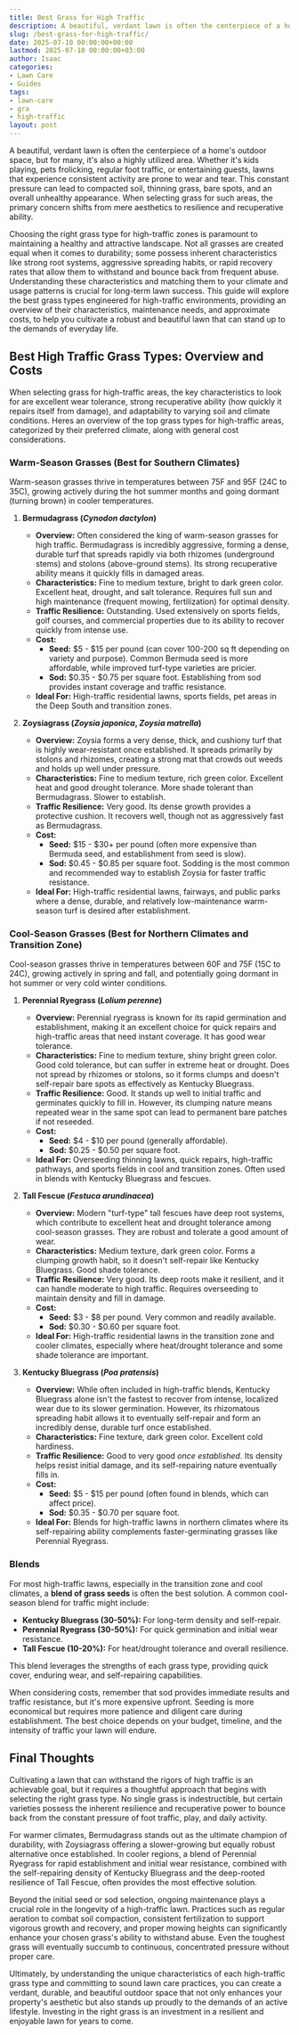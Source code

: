 ```yaml
---
title: Best Grass for High Traffic
description: A beautiful, verdant lawn is often the centerpiece of a home's outdoor space, but for many, it's also a highly utilized area.
slug: /best-grass-for-high-traffic/
date: 2025-07-10 00:00:00+00:00
lastmod: 2025-07-10 00:00:00+03:00
author: Isaac
categories:
- Lawn Care
- Guides
tags:
- lawn-care
- gra
- high-traffic
layout: post
---
```

A beautiful, verdant lawn is often the centerpiece of a home's outdoor space, but for many, it's also a highly utilized area. Whether it's kids playing, pets frolicking, regular foot traffic, or entertaining guests, lawns that experience consistent activity are prone to wear and tear. This constant pressure can lead to compacted soil, thinning grass, bare spots, and an overall unhealthy appearance. When selecting grass for such areas, the primary concern shifts from mere aesthetics to resilience and recuperative ability.

Choosing the right grass type for high-traffic zones is paramount to maintaining a healthy and attractive landscape. Not all grasses are created equal when it comes to durability; some possess inherent characteristics like strong root systems, aggressive spreading habits, or rapid recovery rates that allow them to withstand and bounce back from frequent abuse. Understanding these characteristics and matching them to your climate and usage patterns is crucial for long-term lawn success. This guide will explore the best grass types engineered for high-traffic environments, providing an overview of their characteristics, maintenance needs, and approximate costs, to help you cultivate a robust and beautiful lawn that can stand up to the demands of everyday life.

## Best High Traffic Grass Types: Overview and Costs

When selecting grass for high-traffic areas, the key characteristics to look for are excellent wear tolerance, strong recuperative ability (how quickly it repairs itself from damage), and adaptability to varying soil and climate conditions. Heres an overview of the top grass types for high-traffic areas, categorized by their preferred climate, along with general cost considerations.

### Warm-Season Grasses (Best for Southern Climates)

Warm-season grasses thrive in temperatures between 75F and 95F (24C to 35C), growing actively during the hot summer months and going dormant (turning brown) in cooler temperatures.

1.  **Bermudagrass (*Cynodon dactylon*)**
    * **Overview:** Often considered the king of warm-season grasses for high traffic. Bermudagrass is incredibly aggressive, forming a dense, durable turf that spreads rapidly via both rhizomes (underground stems) and stolons (above-ground stems). Its strong recuperative ability means it quickly fills in damaged areas.
    * **Characteristics:** Fine to medium texture, bright to dark green color. Excellent heat, drought, and salt tolerance. Requires full sun and high maintenance (frequent mowing, fertilization) for optimal density.
    * **Traffic Resilience:** Outstanding. Used extensively on sports fields, golf courses, and commercial properties due to its ability to recover quickly from intense use.
    * **Cost:**
        * **Seed:** $5 - $15 per pound (can cover 100-200 sq ft depending on variety and purpose). Common Bermuda seed is more affordable, while improved turf-type varieties are pricier.
        * **Sod:** $0.35 - $0.75 per square foot. Establishing from sod provides instant coverage and traffic resistance.
    * **Ideal For:** High-traffic residential lawns, sports fields, pet areas in the Deep South and transition zones.

2.  **Zoysiagrass (*Zoysia japonica*, *Zoysia matrella*)**
    * **Overview:** Zoysia forms a very dense, thick, and cushiony turf that is highly wear-resistant once established. It spreads primarily by stolons and rhizomes, creating a strong mat that crowds out weeds and holds up well under pressure.
    * **Characteristics:** Fine to medium texture, rich green color. Excellent heat and good drought tolerance. More shade tolerant than Bermudagrass. Slower to establish.
    * **Traffic Resilience:** Very good. Its dense growth provides a protective cushion. It recovers well, though not as aggressively fast as Bermudagrass.
    * **Cost:**
        * **Seed:** $15 - $30+ per pound (often more expensive than Bermuda seed, and establishment from seed is slow).
        * **Sod:** $0.45 - $0.85 per square foot. Sodding is the most common and recommended way to establish Zoysia for faster traffic resistance.
    * **Ideal For:** High-traffic residential lawns, fairways, and public parks where a dense, durable, and relatively low-maintenance warm-season turf is desired after establishment.

### Cool-Season Grasses (Best for Northern Climates and Transition Zone)

Cool-season grasses thrive in temperatures between 60F and 75F (15C to 24C), growing actively in spring and fall, and potentially going dormant in hot summer or very cold winter conditions.

1.  **Perennial Ryegrass (*Lolium perenne*)**
    * **Overview:** Perennial ryegrass is known for its rapid germination and establishment, making it an excellent choice for quick repairs and high-traffic areas that need instant coverage. It has good wear tolerance.
    * **Characteristics:** Fine to medium texture, shiny bright green color. Good cold tolerance, but can suffer in extreme heat or drought. Does not spread by rhizomes or stolons, so it forms clumps and doesn't self-repair bare spots as effectively as Kentucky Bluegrass.
    * **Traffic Resilience:** Good. It stands up well to initial traffic and germinates quickly to fill in. However, its clumping nature means repeated wear in the same spot can lead to permanent bare patches if not reseeded.
    * **Cost:**
        * **Seed:** $4 - $10 per pound (generally affordable).
        * **Sod:** $0.25 - $0.50 per square foot.
    * **Ideal For:** Overseeding thinning lawns, quick repairs, high-traffic pathways, and sports fields in cool and transition zones. Often used in blends with Kentucky Bluegrass and fescues.

2.  **Tall Fescue (*Festuca arundinacea*)**
    * **Overview:** Modern "turf-type" tall fescues have deep root systems, which contribute to excellent heat and drought tolerance among cool-season grasses. They are robust and tolerate a good amount of wear.
    * **Characteristics:** Medium texture, dark green color. Forms a clumping growth habit, so it doesn't self-repair like Kentucky Bluegrass. Good shade tolerance.
    * **Traffic Resilience:** Very good. Its deep roots make it resilient, and it can handle moderate to high traffic. Requires overseeding to maintain density and fill in damage.
    * **Cost:**
        * **Seed:** $3 - $8 per pound. Very common and readily available.
        * **Sod:** $0.30 - $0.60 per square foot.
    * **Ideal For:** High-traffic residential lawns in the transition zone and cooler climates, especially where heat/drought tolerance and some shade tolerance are important.

3.  **Kentucky Bluegrass (*Poa pratensis*)**
    * **Overview:** While often included in high-traffic blends, Kentucky Bluegrass alone isn't the fastest to recover from intense, localized wear due to its slower germination. However, its rhizomatous spreading habit allows it to eventually self-repair and form an incredibly dense, durable turf once established.
    * **Characteristics:** Fine texture, dark green color. Excellent cold hardiness.
    * **Traffic Resilience:** Good to very good *once established*. Its density helps resist initial damage, and its self-repairing nature eventually fills in.
    * **Cost:**
        * **Seed:** $5 - $15 per pound (often found in blends, which can affect price).
        * **Sod:** $0.35 - $0.70 per square foot.
    * **Ideal For:** Blends for high-traffic lawns in northern climates where its self-repairing ability complements faster-germinating grasses like Perennial Ryegrass.

### Blends

For most high-traffic lawns, especially in the transition zone and cool climates, a **blend of grass seeds** is often the best solution. A common cool-season blend for traffic might include:
* **Kentucky Bluegrass (30-50%):** For long-term density and self-repair.
* **Perennial Ryegrass (30-50%):** For quick germination and initial wear resistance.
* **Tall Fescue (10-20%):** For heat/drought tolerance and overall resilience.

This blend leverages the strengths of each grass type, providing quick cover, enduring wear, and self-repairing capabilities.

When considering costs, remember that sod provides immediate results and traffic resistance, but it's more expensive upfront. Seeding is more economical but requires more patience and diligent care during establishment. The best choice depends on your budget, timeline, and the intensity of traffic your lawn will endure.

## Final Thoughts

Cultivating a lawn that can withstand the rigors of high traffic is an achievable goal, but it requires a thoughtful approach that begins with selecting the right grass type. No single grass is indestructible, but certain varieties possess the inherent resilience and recuperative power to bounce back from the constant pressure of foot traffic, play, and daily activity.

For warmer climates, Bermudagrass stands out as the ultimate champion of durability, with Zoysiagrass offering a slower-growing but equally robust alternative once established. In cooler regions, a blend of Perennial Ryegrass for rapid establishment and initial wear resistance, combined with the self-repairing density of Kentucky Bluegrass and the deep-rooted resilience of Tall Fescue, often provides the most effective solution.

Beyond the initial seed or sod selection, ongoing maintenance plays a crucial role in the longevity of a high-traffic lawn. Practices such as regular aeration to combat soil compaction, consistent fertilization to support vigorous growth and recovery, and proper mowing heights can significantly enhance your chosen grass's ability to withstand abuse. Even the toughest grass will eventually succumb to continuous, concentrated pressure without proper care.

Ultimately, by understanding the unique characteristics of each high-traffic grass type and committing to sound lawn care practices, you can create a verdant, durable, and beautiful outdoor space that not only enhances your property's aesthetic but also stands up proudly to the demands of an active lifestyle. Investing in the right grass is an investment in a resilient and enjoyable lawn for years to come.